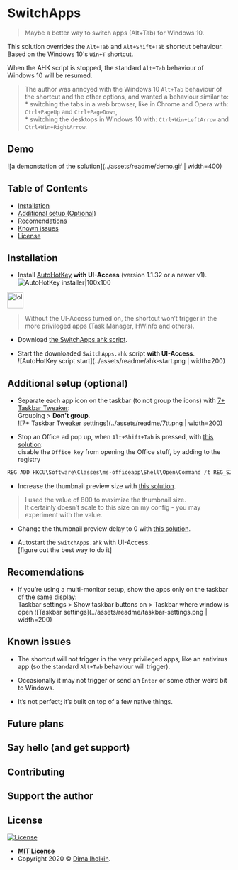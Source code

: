 # SwitchApps

> Maybe a better way to switch apps (Alt+Tab) for Windows 10.

This solution overrides the `Alt+Tab` and `Alt+Shift+Tab` shortcut behaviour.
Based on the Windows 10's `Win+T` shortcut.

When the AHK script is stopped, the standard `Alt+Tab` behaviour of Windows 10 will be resumed.

> The author was annoyed with the Windows 10 `Alt+Tab` behaviour of the shortcut and the other options,
and wanted a behaviour similar to:  
     * switching the tabs in a web browser, like in Chrome and Opera with: `Ctrl+PageUp` and `Ctrl+PageDown`,  
     * switching the desktops in Windows 10 with: `Ctrl+Win+LeftArrow` and `Ctrl+Win+RightArrow`.


## Demo

![a demonstation of the solution](../assets/readme/demo.gif | width=400)

## Table of Contents

* [Installation](#installation)
* [Additional setup (Optional)](#additional-setup-optional)
* [Recomendations](#recomendations)
* [Known issues](#known-issues)
* [License](#license)

## Installation

* Install [AutoHotKey](https://www.autohotkey.com) **with UI-Access** (version 1.1.32 or a newer v1).  
![AutoHotKey installer|100x100](../assets/readme/ahk-setup.png) 
<img src="../assets/readme/ahk-setup.png" width="36" height="36" title="lol">  

> Without the UI-Access turned on, the shortcut won’t trigger in the more privileged apps (Task Manager, HWInfo and others).

* Download [the SwitchApps.ahk script](https://github.com/dima-iholkin/SwitchApps/releases/latest).

* Start the downloaded `SwitchApps.ahk` script **with UI-Access**.  
![AutoHotKey script start](../assets/readme/ahk-start.png | width=200)  

## Additional setup (optional)

* Separate each app icon on the taskbar (to not group the icons) with [7+ Taskbar Tweaker](https://rammichael.com/7-taskbar-tweaker):  
Grouping > **Don't group**.  
![7+ Taskbar Tweaker settings](../assets/readme/7tt.png | width=200)

* Stop an Office ad pop up, when `Alt+Shift+Tab` is pressed, with [this solution](https://www.howtogeek.com/445318/how-to-remap-the-office-key-on-your-keyboard/):  
disable the `Office key` from opening the Office stuff, by adding to the registry

```powershell
REG ADD HKCU\Software\Classes\ms-officeapp\Shell\Open\Command /t REG_SZ /d rundll32
```

* Increase the thumbnail preview size with [this solution](https://winaero.com/blog/change-taskbar-thumbnail-size-windows-10/).  

> I used the value of 800 to maximize the thumbnail size.  
> It certainly doesn’t scale to this size on my config - you may experiment with the value.

* Change the thumbnail preview delay to 0 with [this solution](https://www.tenforums.com/tutorials/21005-change-delay-time-show-taskbar-thumbnails-windows-10-a.html).

* Autostart the `SwitchApps.ahk` with UI-Access.  
[figure out the best way to do it]

## Recomendations

* If you’re using a multi-monitor setup, show the apps only on the taskbar of the same display:  
Taskbar settings > Show taskbar buttons on > Taskbar where window is open
![Taskbar settings](../assets/readme/taskbar-settings.png  | width=200)

## Known issues

* The shortcut will not trigger in the very privileged apps, like an antivirus app (so the standard `Alt+Tab` behaviour will trigger).

* Occasionally it may not trigger or send an `Enter` or some other weird bit to Windows.

* It’s not perfect; it’s built on top of a few native things.

## Future plans

## Say hello (and get support)

## Contributing

## Support the author

## License

[![License](http://img.shields.io/:license-mit-blue.svg?style=flat-square)](http://badges.mit-license.org)

* **[MIT License](http://opensource.org/licenses/mit-license.php)**
* Copyright 2020 © <a href="https://github.com/dima-iholkin" target="_blank">Dima Iholkin</a>.
